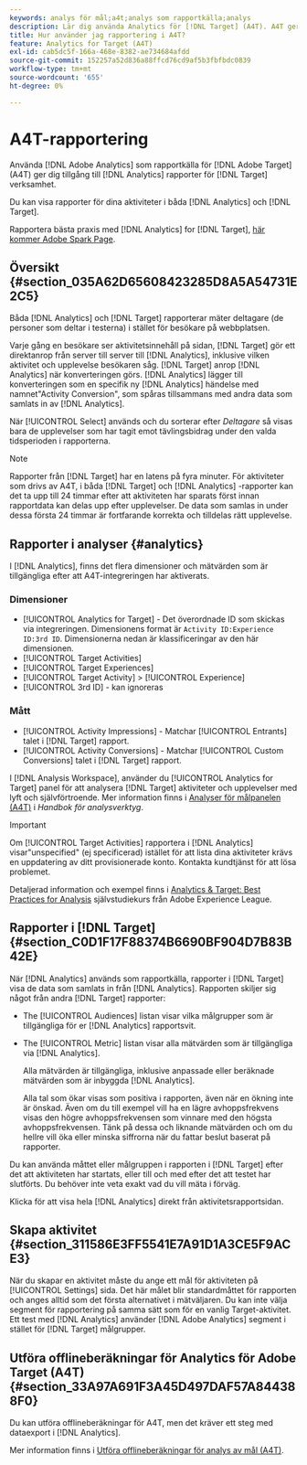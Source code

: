 ```yaml
---
keywords: analys för mål;a4t;analys som rapportkälla;analys
description: Lär dig använda Analytics för [!DNL Target] (A4T). A4T ger åtkomst till Analytics-rapporter för [!DNL Target] aktiviteter som använder analysstatistik och målgruppssegment.
title: Hur använder jag rapportering i A4T?
feature: Analytics for Target (A4T)
exl-id: cab5dc5f-166a-468e-8382-ae734684afdd
source-git-commit: 152257a52d836a88ffcd76cd9af5b3fbfbdc0839
workflow-type: tm+mt
source-wordcount: '655'
ht-degree: 0%

---
```


# A4T-rapportering

Använda [!DNL Adobe Analytics] som rapportkälla för [!DNL Adobe Target] (A4T) ger dig tillgång till [!DNL Analytics] rapporter för [!DNL Target] verksamhet.

Du kan visa rapporter för dina aktiviteter i båda [!DNL Analytics] och [!DNL Target].

Rapportera bästa praxis med [!DNL Analytics] for [!DNL Target], [här kommer Adobe Spark Page](https://spark.adobe.com/page/Lo3Spm4oBOvwF/).

## Översikt {#section_035A62D65608423285D8A5A54731E2C5}

Båda [!DNL Analytics] och [!DNL Target] rapporterar mäter deltagare (de personer som deltar i testerna) i stället för besökare på webbplatsen.

Varje gång en besökare ser aktivitetsinnehåll på sidan, [!DNL Target] gör ett direktanrop från server till server till [!DNL Analytics], inklusive vilken aktivitet och upplevelse besökaren såg. [!DNL Target] anrop [!DNL Analytics] när konverteringen görs. [!DNL Analytics] lägger till konverteringen som en specifik ny [!DNL Analytics] händelse med namnet&quot;Activity Conversion&quot;, som spåras tillsammans med andra data som samlats in av [!DNL Analytics].

När [!UICONTROL Select] används och du sorterar efter *Deltagare* så visas bara de upplevelser som har tagit emot tävlingsbidrag under den valda tidsperioden i rapporterna.

>[!NOTE]
>
>Rapporter från [!DNL Target] har en latens på fyra minuter. För aktiviteter som drivs av A4T, i båda [!DNL Target] och [!DNL Analytics] -rapporter kan det ta upp till 24 timmar efter att aktiviteten har sparats först innan rapportdata kan delas upp efter upplevelser. De data som samlas in under dessa första 24 timmar är fortfarande korrekta och tilldelas rätt upplevelse.

## Rapporter i analyser {#analytics}

I [!DNL Analytics], finns det flera dimensioner och mätvärden som är tillgängliga efter att A4T-integreringen har aktiverats.

### Dimensioner

* [!UICONTROL Analytics for Target] - Det överordnade ID som skickas via integreringen. Dimensionens format är `Activity ID:Experience ID:3rd ID`. Dimensionerna nedan är klassificeringar av den här dimensionen.
* [!UICONTROL Target Activities]
* [!UICONTROL Target Experiences]
* [!UICONTROL Target Activity] > [!UICONTROL Experience]
* [!UICONTROL 3rd ID] - kan ignoreras

### Mått

* [!UICONTROL Activity Impressions] - Matchar [!UICONTROL Entrants] talet i [!DNL Target] rapport.
* [!UICONTROL Activity Conversions] - Matchar [!UICONTROL Custom Conversions] talet i [!DNL Target] rapport.

I [!DNL Analysis Workspace], använder du [!UICONTROL Analytics for Target] panel för att analysera [!DNL Target] aktiviteter och upplevelser med lyft och självförtroende. Mer information finns i [Analyser för målpanelen (A4T)](https://experienceleague.adobe.com/docs/analytics/analyze/analysis-workspace/panels/a4t-panel.html) i *Handbok för analysverktyg*.

>[!IMPORTANT]
>
>Om [!UICONTROL Target Activities] rapportera i [!DNL Analytics] visar&quot;unspecified&quot; (ej specificerad) istället för att lista dina aktiviteter krävs en uppdatering av ditt provisionerade konto. Kontakta kundtjänst för att lösa problemet.

Detaljerad information och exempel finns i [Analytics &amp; Target: Best Practices for Analysis](https://spark.adobe.com/page/Lo3Spm4oBOvwF/) självstudiekurs från Adobe Experience League.

## Rapporter i [!DNL Target] {#section_C0D1F17F88374B6690BF904D7B83B42E}

När [!DNL Analytics] används som rapportkälla, rapporter i [!DNL Target] visa de data som samlats in från [!DNL Analytics]. Rapporten skiljer sig något från andra [!DNL Target] rapporter:

* The [!UICONTROL Audiences] listan visar vilka målgrupper som är tillgängliga för er [!DNL Analytics] rapportsvit.
* The [!UICONTROL Metric] listan visar alla mätvärden som är tillgängliga via [!DNL Analytics].

   Alla mätvärden är tillgängliga, inklusive anpassade eller beräknade mätvärden som är inbyggda [!DNL Analytics].

   Alla tal som ökar visas som positiva i rapporten, även när en ökning inte är önskad. Även om du till exempel vill ha en lägre avhoppsfrekvens visas den högre avhoppsfrekvensen som vinnare med den högsta avhoppsfrekvensen. Tänk på dessa och liknande mätvärden och om du hellre vill öka eller minska siffrorna när du fattar beslut baserat på rapporter.

Du kan använda måttet eller målgruppen i rapporten i [!DNL Target] efter det att aktiviteten har startats, eller till och med efter det att testet har slutförts. Du behöver inte veta exakt vad du vill mäta i förväg.

Klicka för att visa hela [!DNL Analytics] direkt från aktivitetsrapportsidan.

## Skapa aktivitet {#section_311586E3FF5541E7A91D1A3CE5F9ACE3}

När du skapar en aktivitet måste du ange ett mål för aktiviteten på [!UICONTROL Settings] sida. Det här målet blir standardmåttet för rapporten och anges alltid som det första alternativet i mätväljaren. Du kan inte välja segment för rapportering på samma sätt som för en vanlig Target-aktivitet. Ett test med [!DNL Analytics] använder [!DNL Adobe Analytics] segment i stället för [!DNL Target] målgrupper.

## Utföra offlineberäkningar för Analytics för Adobe Target (A4T) {#section_33A97A691F3A45D497DAF57A844388F0}

Du kan utföra offlineberäkningar för A4T, men det kräver ett steg med dataexport i [!DNL Analytics].

Mer information finns i [Utföra offlineberäkningar för analys av mål (A4T)](/help/main/c-reports/conversion-rate.md#concept_0D0002A1EBDF420E9C50E2A46F36629B).
